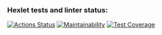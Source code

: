 ### Hexlet tests and linter status:
[![Actions Status](https://github.com/mrE100/java-project-72/workflows/hexlet-check/badge.svg)](https://github.com/mrE100/java-project-72/actions)
[![Maintainability](https://api.codeclimate.com/v1/badges/7568c54d6780fd945790/maintainability)](https://codeclimate.com/github/mrE100/java-project-72/maintainability)
[![Test Coverage](https://api.codeclimate.com/v1/badges/7568c54d6780fd945790/test_coverage)](https://codeclimate.com/github/mrE100/java-project-72/test_coverage)
